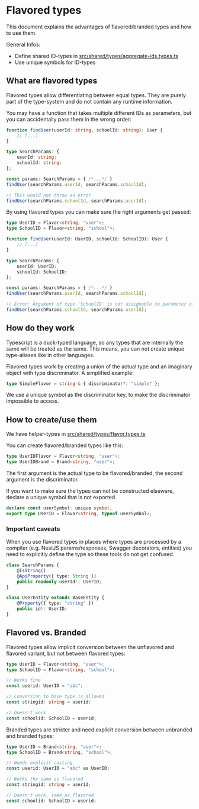 # Flavored types

This document explains the advantages of flavored/branded types and how to use them.

General Infos:
- Define shared ID-types in [src/shared/types/aggregate-ids.types.ts](/src/shared/types/aggregate-ids.types.ts)
- Use unique symbols for ID-types

## What are flavored types

Flavored types allow differentiating between equal types.
They are purely part of the type-system and do not contain any runtime information.

You may have a function that takes multiple different IDs as parameters, but you can accidentally pass them in the wrong order:
```typescript
function findUser(userId: string, schoolId: string): User {
    // [...]
}

type SearchParams: {
    userId: string;
    schoolId: string;
};

const params: SearchParams = { /*...*/ }
findUser(searchParams.userId, searchParams.schoolId);

// This would not throw an error
findUser(searchParams.schoolId, searchParams.userId);
```

By using flavored types you can make sure the right arguments get passed:
```typescript
type UserID = Flavor<string, "user">;
type SchoolID = Flavor<string, "school">;

function findUser(userId: UserID, schoolId: SchoolID): User {
    // [...]
}

type SearchParams: {
    userId: UserID;
    schoolId: SchoolID;
};

const params: SearchParams = { /*...*/ }
findUser(searchParams.userId, searchParams.schoolId);

// Error: Argument of type 'SchoolID' is not assignable to parameter of type 'UserID'.
findUser(searchParams.schoolId, searchParams.userId);
```

## How do they work

Typescript is a duck-typed language, so any types that are internally the same will be treated as the same. This means, you can not create unique type-aliases like in other languages.

Flavored types work by creating a union of the actual type and an imaginary object with type discriminator.
A simplified example:

```typescript
type SimpleFlavor = string & { discriminator?: "simple" };
```

We use a unique symbol as the discriminator key, to make the discriminator impossible to access.

## How to create/use them

We have helper-types in [src/shared/types/flavor.types.ts](/src/shared/types/flavor.types.ts)

You can create flavored/branded types like this:
```typescript
type UserIDFlavor = Flavor<string, "user">;
type UserIDBrand = Brand<string, "user">;
```

The first argument is the actual type to be flavored/branded, the second argument is the discriminator.

If you want to make sure the types can not be constructed elsewere, declare a unique symbol that is not exported.

```typescript
declare const userSymbol: unique symbol;
export type UserID = Flavor<string, typeof userSymbol>;
```

### Important caveats

When you use flavored types in places where types are processed by a compiler (e.g. NestJS params/responses, Swagger decorators, entities) you need to explicitly define the type so these tools do not get confused.

```typescript
class SearchParams {
    @IsString()
    @ApiProperty({ type: String })
    public readonly userId!: UserID;
}
```

```typescript
class UserEntity extends BaseEntity {
    @Property({ type: "string" })
    public id!: UserID;
}
```

## Flavored vs. Branded

Flavored types allow implicit conversion between the unflavored and flavored variant, but not between flavored types:
```typescript
type UserID = Flavor<string, "user">;
type SchoolID = Flavor<string, "school">;

// Works fine
const userid: UserID = "abc";

// Conversion to base type is allowed
const stringid: string = userid;

// Doesn't work
const schoolid: SchoolID = userid;

```

Branded types are stricter and need explicit conversion between unbranded and branded types:
```typescript
type UserID = Brand<string, "user">;
type SchoolID = Brand<string, "school">;

// Needs explicit casting
const userid: UserID = "abc" as UserID;

// Works the same as flavored
const stringid: string = userid;

// Doesn't work, same as flavored
const schoolid: SchoolID = userid;
```
